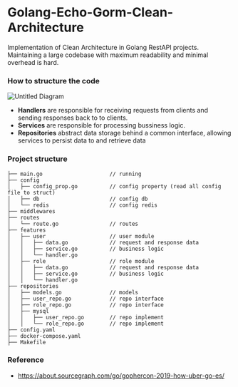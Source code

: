 # Golang-Echo-Gorm-Clean-Architecture

Implementation of Clean Architecture in Golang RestAPI projects. Maintaining a large codebase with maximum readability and minimal overhead is hard.

### How to structure the code

![Untitled Diagram](https://user-images.githubusercontent.com/15135199/150567366-5ea535bf-07ac-4049-a24b-44a0cd5c21cf.png)

- <b>Handlers</b> are responsible for receiving requests from clients and sending responses back to to clients.
- <b>Services</b> are responsible for processing bussiness logic.
- <b>Repositories</b> abstract data storage behind a common interface, allowing services to persist data to and retrieve data

### Project structure

    ├── main.go                     // running
    ├── config                      
    │   ├── config_prop.go          // config property (read all config file to struct)
    │   ├── db                      // config db
    │   └── redis                   // config redis
    ├── middlewares
    ├── routes
    │   └── route.go                // routes
    ├── features
    │   ├── user                    // user module
    │   │   ├── data.go             // request and response data
    │   │   ├── service.go          // business logic
    │   │   └── handler.go    
    │   ├── role                    // role module
    │   │   ├── data.go             // request and response data
    │   │   ├── service.go          // business logic
    │   │   └── handler.go
    ├── repositories
    │   ├── models.go               // models
    │   ├── user_repo.go            // repo interface
    │   ├── role_repo.go            // repo interface
    │   ├── mysql
    │   │   ├── user_repo.go        // repo implement
    │   │   └── role_repo.go        // repo implement
    ├── config.yaml
    ├── docker-compose.yaml
    ├── Makefile


### Reference

- https://about.sourcegraph.com/go/gophercon-2019-how-uber-go-es/
